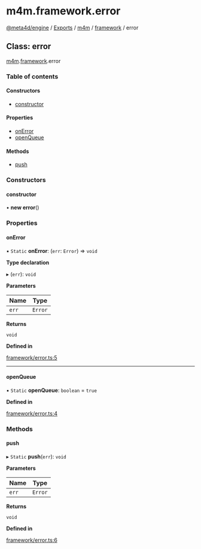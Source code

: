 # m4m.framework.error

[@meta4d/engine](../) / [Exports](../modules/) / [m4m](../modules/m4m.md) / [framework](../modules/m4m.framework.md) / error

## Class: error

[m4m](../modules/m4m.md).[framework](../modules/m4m.framework.md).error

### Table of contents

#### Constructors

* [constructor](m4m.framework.error.md#constructor)

#### Properties

* [onError](m4m.framework.error.md#onerror)
* [openQueue](m4m.framework.error.md#openqueue)

#### Methods

* [push](m4m.framework.error.md#push)

### Constructors

#### constructor

• **new error**()

### Properties

#### onError

▪ `Static` **onError**: (`err`: `Error`) => `void`

**Type declaration**

▸ (`err`): `void`

**Parameters**

| Name  | Type    |
| ----- | ------- |
| `err` | `Error` |

**Returns**

`void`

**Defined in**

[framework/error.ts:5](https://github.com/meta4d-me/meta4d-engine/blob/cf6bfe6/src/framework/error.ts#L5)

***

#### openQueue

▪ `Static` **openQueue**: `boolean` = `true`

**Defined in**

[framework/error.ts:4](https://github.com/meta4d-me/meta4d-engine/blob/cf6bfe6/src/framework/error.ts#L4)

### Methods

#### push

▸ `Static` **push**(`err`): `void`

**Parameters**

| Name  | Type    |
| ----- | ------- |
| `err` | `Error` |

**Returns**

`void`

**Defined in**

[framework/error.ts:6](https://github.com/meta4d-me/meta4d-engine/blob/cf6bfe6/src/framework/error.ts#L6)
